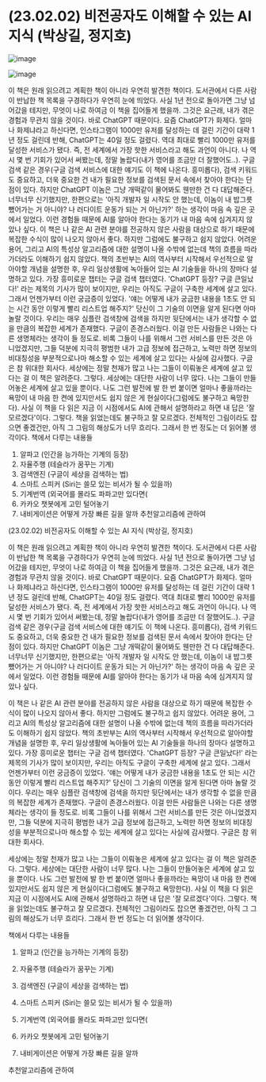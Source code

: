 # (23.02.02) 비전공자도 이해할 수 있는 AI 지식 (박상길, 정지호)

![image](https://postfiles.pstatic.net/MjAyNTA0MDRfNTkg/MDAxNzQzNzU5NTQyNDgx.nF23D3Ai1ymzoFZhXhOAz8dXWulHExIiA8ZnBbiRSVog.M4HiecOg3UXubeuSU5ChR4ceWXyuF9YMlVcJDz45Negg.PNG/image.png?type=w773)

![image](https://postfiles.pstatic.net/MjAyNTA0MDRfNTkg/MDAxNzQzNzU5NTQyNDgx.nF23D3Ai1ymzoFZhXhOAz8dXWulHExIiA8ZnBbiRSVog.M4HiecOg3UXubeuSU5ChR4ceWXyuF9YMlVcJDz45Negg.PNG/image.png?type=w773)

이 책은 원래 읽으려고 계획한 책이 아니라 우연히 발견한 책이다. 도서관에서 다른 사람이 반납한 책 목록을 구경하다가 우연히 눈에 띄었다. 사실 1년 전으로 돌아가면 그냥 넘어갔을 테지만, 무엇이 나로 하여금 이 책을 집어들게 했을까. 그것은 요근래, 내가 겪은 경험과 무관치 않을 것이다. 바로 ChatGPT 때문이다. 요즘 ChatGPT가 화제다. 얼마나 화제냐라고 하신다면, 인스타그램이 1000만 유저를 달성하는 데 걸린 기간이 대략 1년 정도 걸린데 반해, ChatGPT는 40일 정도 걸렸다. 역대 최대로 빨리 1000만 유저를 달성한 서비스가 됐다. 즉, 전 세계에서 가장 핫한 서비스라고 해도 과언이 아니다. 나 역시 몇 번 기회가 있어서 써봤는데, 정말 놀랍다(내가 영어를 조금만 더 잘했어도..). 구글 검색 같은 경우(구글 검색 서비스에 대한 얘기도 이 책에 나온다. 흥미롭다), 검색 키워드도 중요하고, 더욱 중요한 건 내가 필요한 정보를 검색된 문서 속에서 찾아야 한다는 단점이 있다. 하지만 ChatGPT 이놈은 그냥 개떡같이 물어봐도 웬만한 건 다 대답해준다. 너무너무 신기했지만, 한편으로는 '아직 개발자 일 시작도 안 했는데, 이놈이 내 밥그릇 뺐어가는 거 아니야? 나 러다이트 운동가 되는 거 아닌가?' 하는 생각이 마음 속 깊은 곳에서 일었다. 이런 경험들 때문에 AI를 알아야 한다는 동기가 내 마음 속에 심겨지지 않았나 싶다.
이 책은 나 같은 AI 관련 분야를 전공하지 않은 사람을 대상으로 하기 때문에 복잡한 수식이 많이 나오지 않아서 좋다. 하지만 그럼에도 불구하고 쉽지 않았다. 어려운 용어, 그리고 AI의 특성상 알고리즘에 대한 설명이 나올 수밖에 없는데 책의 흐름을 따라가더라도 이해하기 쉽지 않았다. 책의 초반부는 AI의 역사부터 시작해서 우선적으로 알아야할 개념을 설명한 후, 우리 일상생활에 녹아들어 있는 AI 기술들을 하나의 장마다 설명하고 있다. 가장 흥미로운 챕터는 구글 검색 챕터였다. 'ChatGPT 등장? 구글 큰일났다!' 라는 제목의 기사가 많이 보이지만, 우리는 아직도 구글이 구축한 세계에 살고 있다. 그래서 언젠가부터 이런 궁금증이 있었다. '얘는 어떻게 내가 궁금한 내용을 1초도 안 되는 시간 동안 이렇게 빨리 리스트업 해주지?' 당신이 그 기술의 이면을 알게 된다면 아마 놀랄 것이다. 우리는 매우 심플란 검색창에 검색을 하지만 뒷단에서는 내가 생각할 수 없을 만큼의 복잡한 세계가 존재했다. 구글이 존경스러웠다. 이걸 만든 사람들은 나와는 다른 생명체라는 생각이 들 정도로. 비록 그들이 나를 위해서 그런 서비스를 만든 것은 아니었겠지만, 그들 덕분에 지극히 평범한 내가 고급 정보에 접근하고, 노력만 하면 정보의 비대칭성을 부분적으로나마 해소할 수 있는 세계에 살고 있다는 사실에 감사했다. 구글은 참 위대한 회사다.
세상에는 정말 천재가 많고 나는 그들이 이뤄놓은 세계에 살고 있다는 걸 이 책은 알려준다. 그렇다. 세상에는 대단한 사람이 너무 많다. 나는 그들이 만들어놓은 세계에 살고 있을 뿐이다. 나도 그런 발전에 발 한 번 붙이면 얼마나 좋을까라는 욕망이 내 마음 한 켠에 있지만서도 쉽지 않은 게 현실이다(그럼에도 불구하고 욕망한다). 사실 이 책을 다 읽은 지금 이 시점에서도 AI에 관해서 설명하라고 하면 내 답은 '잘 모르겠다'이다. 그렇다. 책을 읽었는데도 불구하고 잘 모르겠다. 전체적인 그림이라도 잡으면 좋겠건만, 아직 그 그림의 해상도가 너무 흐리다. 그래서 한 번 정도는 더 읽어볼 생각이다.
책에서 다루는 내용들
1. 알파고 (인간을 능가하는 기계의 등장)
2. 자율주행 (테슬라가 꿈꾸는 기계)
3. 검색엔진 (구글이 세상을 검색하는 법)
4. 스마트 스피커 (Siri는 쓸모 있는 비서가 될 수 있을까)
5. 기계번역 (외국어를 몰라도 파파고만 있다면(
6. 카카오 챗봇에게 고민 털어놓기
7. 내비게이션은 어떻게 가장 빠른 길을 알까
추천알고리즘에 관하여

(23.02.02) 비전공자도 이해할 수 있는 AI 지식 (박상길, 정지호)

이 책은 원래 읽으려고 계획한 책이 아니라 우연히 발견한 책이다. 도서관에서 다른 사람이 반납한 책 목록을 구경하다가 우연히 눈에 띄었다. 사실 1년 전으로 돌아가면 그냥 넘어갔을 테지만, 무엇이 나로 하여금 이 책을 집어들게 했을까. 그것은 요근래, 내가 겪은 경험과 무관치 않을 것이다. 바로 ChatGPT 때문이다. 요즘 ChatGPT가 화제다. 얼마나 화제냐라고 하신다면, 인스타그램이 1000만 유저를 달성하는 데 걸린 기간이 대략 1년 정도 걸린데 반해, ChatGPT는 40일 정도 걸렸다. 역대 최대로 빨리 1000만 유저를 달성한 서비스가 됐다. 즉, 전 세계에서 가장 핫한 서비스라고 해도 과언이 아니다. 나 역시 몇 번 기회가 있어서 써봤는데, 정말 놀랍다(내가 영어를 조금만 더 잘했어도..). 구글 검색 같은 경우(구글 검색 서비스에 대한 얘기도 이 책에 나온다. 흥미롭다), 검색 키워드도 중요하고, 더욱 중요한 건 내가 필요한 정보를 검색된 문서 속에서 찾아야 한다는 단점이 있다. 하지만 ChatGPT 이놈은 그냥 개떡같이 물어봐도 웬만한 건 다 대답해준다. 너무너무 신기했지만, 한편으로는 '아직 개발자 일 시작도 안 했는데, 이놈이 내 밥그릇 뺐어가는 거 아니야? 나 러다이트 운동가 되는 거 아닌가?' 하는 생각이 마음 속 깊은 곳에서 일었다. 이런 경험들 때문에 AI를 알아야 한다는 동기가 내 마음 속에 심겨지지 않았나 싶다.

이 책은 나 같은 AI 관련 분야를 전공하지 않은 사람을 대상으로 하기 때문에 복잡한 수식이 많이 나오지 않아서 좋다. 하지만 그럼에도 불구하고 쉽지 않았다. 어려운 용어, 그리고 AI의 특성상 알고리즘에 대한 설명이 나올 수밖에 없는데 책의 흐름을 따라가더라도 이해하기 쉽지 않았다. 책의 초반부는 AI의 역사부터 시작해서 우선적으로 알아야할 개념을 설명한 후, 우리 일상생활에 녹아들어 있는 AI 기술들을 하나의 장마다 설명하고 있다. 가장 흥미로운 챕터는 구글 검색 챕터였다. 'ChatGPT 등장? 구글 큰일났다!' 라는 제목의 기사가 많이 보이지만, 우리는 아직도 구글이 구축한 세계에 살고 있다. 그래서 언젠가부터 이런 궁금증이 있었다. '얘는 어떻게 내가 궁금한 내용을 1초도 안 되는 시간 동안 이렇게 빨리 리스트업 해주지?' 당신이 그 기술의 이면을 알게 된다면 아마 놀랄 것이다. 우리는 매우 심플란 검색창에 검색을 하지만 뒷단에서는 내가 생각할 수 없을 만큼의 복잡한 세계가 존재했다. 구글이 존경스러웠다. 이걸 만든 사람들은 나와는 다른 생명체라는 생각이 들 정도로. 비록 그들이 나를 위해서 그런 서비스를 만든 것은 아니었겠지만, 그들 덕분에 지극히 평범한 내가 고급 정보에 접근하고, 노력만 하면 정보의 비대칭성을 부분적으로나마 해소할 수 있는 세계에 살고 있다는 사실에 감사했다. 구글은 참 위대한 회사다.

세상에는 정말 천재가 많고 나는 그들이 이뤄놓은 세계에 살고 있다는 걸 이 책은 알려준다. 그렇다. 세상에는 대단한 사람이 너무 많다. 나는 그들이 만들어놓은 세계에 살고 있을 뿐이다. 나도 그런 발전에 발 한 번 붙이면 얼마나 좋을까라는 욕망이 내 마음 한 켠에 있지만서도 쉽지 않은 게 현실이다(그럼에도 불구하고 욕망한다). 사실 이 책을 다 읽은 지금 이 시점에서도 AI에 관해서 설명하라고 하면 내 답은 '잘 모르겠다'이다. 그렇다. 책을 읽었는데도 불구하고 잘 모르겠다. 전체적인 그림이라도 잡으면 좋겠건만, 아직 그 그림의 해상도가 너무 흐리다. 그래서 한 번 정도는 더 읽어볼 생각이다.

책에서 다루는 내용들

1. 알파고 (인간을 능가하는 기계의 등장)

2. 자율주행 (테슬라가 꿈꾸는 기계)

3. 검색엔진 (구글이 세상을 검색하는 법)

4. 스마트 스피커 (Siri는 쓸모 있는 비서가 될 수 있을까)

5. 기계번역 (외국어를 몰라도 파파고만 있다면(

6. 카카오 챗봇에게 고민 털어놓기

7. 내비게이션은 어떻게 가장 빠른 길을 알까

추천알고리즘에 관하여

